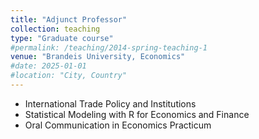 ```yaml
---
title: "Adjunct Professor"
collection: teaching
type: "Graduate course"
#permalink: /teaching/2014-spring-teaching-1
venue: "Brandeis University, Economics"
#date: 2025-01-01
#location: "City, Country"
---
```

- International Trade Policy and Institutions
- Statistical Modeling with R for Economics and Finance
- Oral Communication in Economics Practicum
